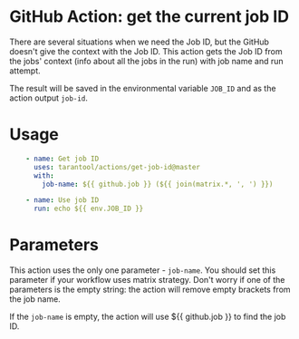 # GitHub Action: get the current job ID

There are several situations when we need the Job ID, but the GitHub
doesn't give the context with the Job ID. This action gets the Job ID
from the jobs' context (info about all the jobs in the run) with job
name and run attempt. 

The result will be saved in the environmental variable `JOB_ID` and as
the action output `job-id`.

# Usage
```yaml
    - name: Get job ID
      uses: tarantool/actions/get-job-id@master
      with:
        job-name: ${{ github.job }} (${{ join(matrix.*, ', ') }})

    - name: Use job ID
      run: echo ${{ env.JOB_ID }}
```

# Parameters
This action uses the only one parameter - `job-name`. You should set this
parameter if your workflow uses matrix strategy. Don't worry if one of the
parameters is the empty string: the action will remove empty brackets from
the job name.

If the `job-name` is empty, the action will use ${{ github.job }} to find the
job ID.
